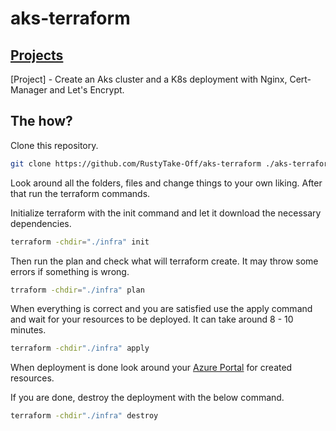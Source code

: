 # aks-terraform

## [Projects](https://github.com/RustyTake-Off/projects)

[Project] - Create an Aks cluster and a K8s deployment with Nginx, Cert-Manager and Let's Encrypt.

## The how?

Clone this repository.

```bash
git clone https://github.com/RustyTake-Off/aks-terraform ./aks-terraform
```

Look around all the folders, files and change things to your own liking. After that run the terraform commands.

Initialize terraform with the init command and let it download the necessary dependencies.

```bash
terraform -chdir="./infra" init
```

Then run the plan and check what will terraform create. It may throw some errors if something is wrong.

```bash
trraform -chdir="./infra" plan
```

When everything is correct and you are satisfied use the apply command and wait for your resources to be deployed. It can take around 8 - 10 minutes.

```bash
terraform -chdir"./infra" apply
```

When deployment is done look around your [Azure Portal](https://portal.azure.com) for created resources.

If you are done, destroy the deployment with the below command.

```bash
terraform -chdir"./infra" destroy
```
